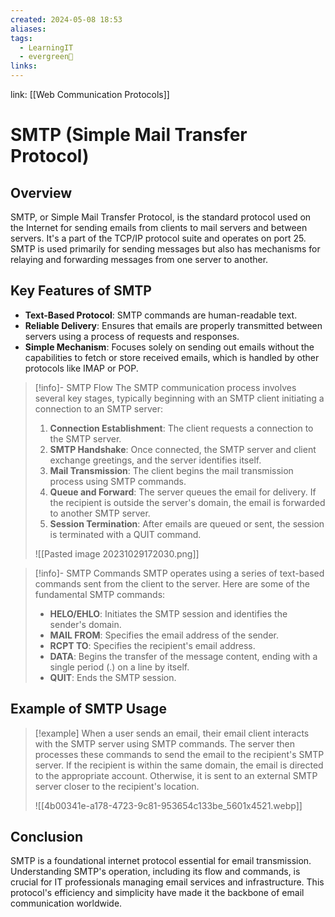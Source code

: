 ```yaml
---
created: 2024-05-08 18:53
aliases: 
tags:
  - LearningIT
  - evergreen🌳
links:
---
```


link: [[Web Communication Protocols]]

# SMTP (Simple Mail Transfer Protocol)

## Overview

SMTP, or Simple Mail Transfer Protocol, is the standard protocol used on the Internet for sending emails from clients to mail servers and between servers. It's a part of the TCP/IP protocol suite and operates on port 25. SMTP is used primarily for sending messages but also has mechanisms for relaying and forwarding messages from one server to another.

## Key Features of SMTP

- **Text-Based Protocol**: SMTP commands are human-readable text.
- **Reliable Delivery**: Ensures that emails are properly transmitted between servers using a process of requests and responses.
- **Simple Mechanism**: Focuses solely on sending out emails without the capabilities to fetch or store received emails, which is handled by other protocols like IMAP or POP.

> [!info]- SMTP Flow
> The SMTP communication process involves several key stages, typically beginning with an SMTP client initiating a connection to an SMTP server:
> 
> 1. **Connection Establishment**: The client requests a connection to the SMTP server.
> 2. **SMTP Handshake**: Once connected, the SMTP server and client exchange greetings, and the server identifies itself.
> 3. **Mail Transmission**: The client begins the mail transmission process using SMTP commands.
> 4. **Queue and Forward**: The server queues the email for delivery. If the recipient is outside the server's domain, the email is forwarded to another SMTP server.
> 5. **Session Termination**: After emails are queued or sent, the session is terminated with a QUIT command.
> 
> ![[Pasted image 20231029172030.png]]
> 

> [!info]- SMTP Commands
> SMTP operates using a series of text-based commands sent from the client to the server. Here are some of the fundamental SMTP commands:
> 
> - **HELO/EHLO**: Initiates the SMTP session and identifies the sender's domain.
> - **MAIL FROM**: Specifies the email address of the sender.
> - **RCPT TO**: Specifies the recipient's email address.
> - **DATA**: Begins the transfer of the message content, ending with a single period (.) on a line by itself.
> - **QUIT**: Ends the SMTP session.

## Example of SMTP Usage

> [!example]
> When a user sends an email, their email client interacts with the SMTP server using SMTP commands. The server then processes these commands to send the email to the recipient's SMTP server. If the recipient is within the same domain, the email is directed to the appropriate account. Otherwise, it is sent to an external SMTP server closer to the recipient's location.
> 
>![[4b00341e-a178-4723-9c81-953654c133be_5601x4521.webp]]

## Conclusion

SMTP is a foundational internet protocol essential for email transmission. Understanding SMTP's operation, including its flow and commands, is crucial for IT professionals managing email services and infrastructure. This protocol's efficiency and simplicity have made it the backbone of email communication worldwide.




